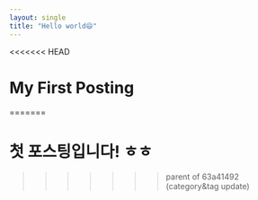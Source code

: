 ```yaml
---
layout: single
title: "Hello world😄"
---
```


<<<<<<< HEAD
# My First Posting
=======
# 첫 포스팅입니다! ㅎㅎ
>>>>>>> parent of 63a41492 (category&tag update)
